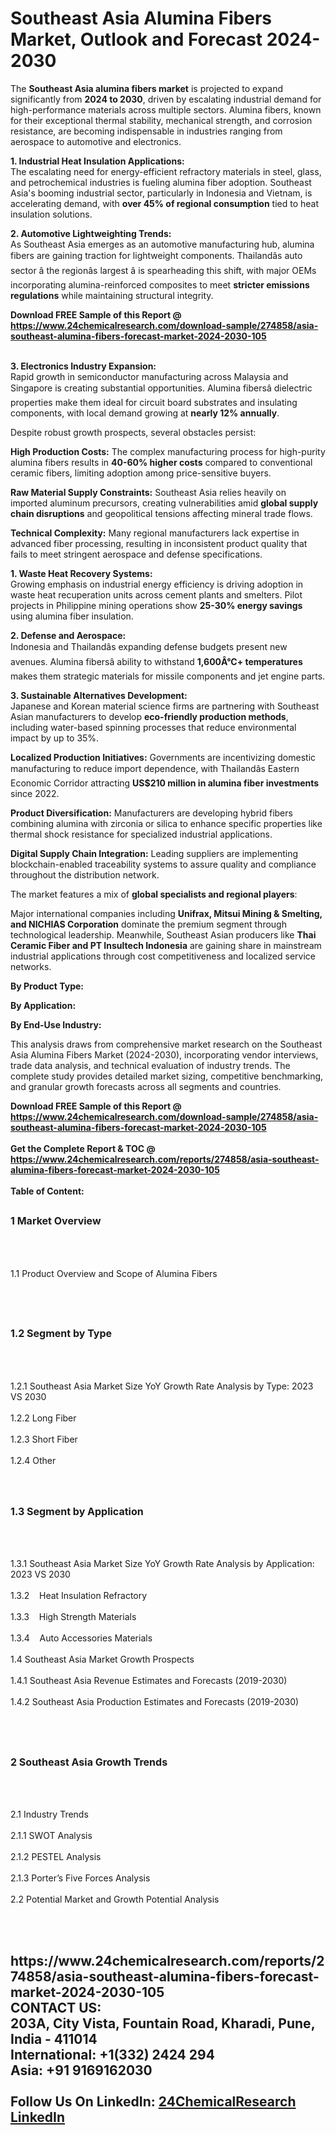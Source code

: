 <h1>Southeast Asia Alumina Fibers Market, Outlook and Forecast 2024-2030</h1><p>The <strong>Southeast Asia alumina fibers market</strong> is projected to expand significantly from <strong>2024 to 2030</strong>, driven by escalating industrial demand for high-performance materials across multiple sectors. Alumina fibers, known for their exceptional thermal stability, mechanical strength, and corrosion resistance, are becoming indispensable in industries ranging from aerospace to automotive and electronics.</p><p><strong>1. Industrial Heat Insulation Applications:</strong><br>
The escalating need for energy-efficient refractory materials in steel, glass, and petrochemical industries is fueling alumina fiber adoption. Southeast Asia's booming industrial sector, particularly in Indonesia and Vietnam, is accelerating demand, with <strong>over 45% of regional consumption</strong> tied to heat insulation solutions.</p><p><strong>2. Automotive Lightweighting Trends:</strong><br>
As Southeast Asia emerges as an automotive manufacturing hub, alumina fibers are gaining traction for lightweight components. Thailandâs auto sector â the regionâs largest â is spearheading this shift, with major OEMs incorporating alumina-reinforced composites to meet <strong>stricter emissions regulations</strong> while maintaining structural integrity.</p><div><b>Download FREE Sample of this Report @ 
            <a href="https://www.24chemicalresearch.com/download-sample/274858/asia-southeast-alumina-fibers-forecast-market-2024-2030-105">
            https://www.24chemicalresearch.com/download-sample/274858/asia-southeast-alumina-fibers-forecast-market-2024-2030-105</a></b></div><br><p><strong>3. Electronics Industry Expansion:</strong><br>
Rapid growth in semiconductor manufacturing across Malaysia and Singapore is creating substantial opportunities. Alumina fibersâ dielectric properties make them ideal for circuit board substrates and insulating components, with local demand growing at <strong>nearly 12% annually</strong>.</p><p>Despite robust growth prospects, several obstacles persist:</p><p><strong>High Production Costs:</strong> The complex manufacturing process for high-purity alumina fibers results in <strong>40-60% higher costs</strong> compared to conventional ceramic fibers, limiting adoption among price-sensitive buyers.</p><p><strong>Raw Material Supply Constraints:</strong> Southeast Asia relies heavily on imported aluminum precursors, creating vulnerabilities amid <strong>global supply chain disruptions</strong> and geopolitical tensions affecting mineral trade flows.</p><p><strong>Technical Complexity:</strong> Many regional manufacturers lack expertise in advanced fiber processing, resulting in inconsistent product quality that fails to meet stringent aerospace and defense specifications.</p><p><strong>1. Waste Heat Recovery Systems:</strong><br>
Growing emphasis on industrial energy efficiency is driving adoption in waste heat recuperation units across cement plants and smelters. Pilot projects in Philippine mining operations show <strong>25-30% energy savings</strong> using alumina fiber insulation.</p><p><strong>2. Defense and Aerospace:</strong><br>
Indonesia and Thailandâs expanding defense budgets present new avenues. Alumina fibersâ ability to withstand <strong>1,600Â°C+ temperatures</strong> makes them strategic materials for missile components and jet engine parts.</p><p><strong>3. Sustainable Alternatives Development:</strong><br>
Japanese and Korean material science firms are partnering with Southeast Asian manufacturers to develop <strong>eco-friendly production methods</strong>, including water-based spinning processes that reduce environmental impact by up to 35%.</p><p><strong>Localized Production Initiatives:</strong> Governments are incentivizing domestic manufacturing to reduce import dependence, with Thailandâs Eastern Economic Corridor attracting <strong>US$210 million in alumina fiber investments</strong> since 2022.</p><p><strong>Product Diversification:</strong> Manufacturers are developing hybrid fibers combining alumina with zirconia or silica to enhance specific properties like thermal shock resistance for specialized industrial applications.</p><p><strong>Digital Supply Chain Integration:</strong> Leading suppliers are implementing blockchain-enabled traceability systems to assure quality and compliance throughout the distribution network.</p><p>The market features a mix of <strong>global specialists and regional players</strong>:</p><p>Major international companies including <strong>Unifrax, Mitsui Mining &amp; Smelting, and NICHIAS Corporation</strong> dominate the premium segment through technological leadership. Meanwhile, Southeast Asian producers like <strong>Thai Ceramic Fiber and PT Insultech Indonesia</strong> are gaining share in mainstream industrial applications through cost competitiveness and localized service networks.</p><p><strong>By Product Type:</strong></p><p><strong>By Application:</strong></p><p><strong>By End-Use Industry:</strong></p><p>This analysis draws from comprehensive market research on the Southeast Asia Alumina Fibers Market (2024-2030), incorporating vendor interviews, trade data analysis, and technical evaluation of industry trends. The complete study provides detailed market sizing, competitive benchmarking, and granular growth forecasts across all segments and countries.</p><div><b>Download FREE Sample of this Report @ 
            <a href="https://www.24chemicalresearch.com/download-sample/274858/asia-southeast-alumina-fibers-forecast-market-2024-2030-105">
            https://www.24chemicalresearch.com/download-sample/274858/asia-southeast-alumina-fibers-forecast-market-2024-2030-105</a></b></div><br><div><b>Get the Complete Report & TOC @ 
            <a href="https://www.24chemicalresearch.com/reports/274858/asia-southeast-alumina-fibers-forecast-market-2024-2030-105">
            https://www.24chemicalresearch.com/reports/274858/asia-southeast-alumina-fibers-forecast-market-2024-2030-105</a></b></div><br>
            <b>Table of Content:</b><p><h2><span style="font-size:16px"><strong>1 Market Overview&nbsp;&nbsp; &nbsp;</strong></span></h2><br />
<br />
<p>1.1 Product Overview and Scope of Alumina Fibers&nbsp;</p><br />
<br />
<h2><strong><span style="font-size:16px">1.2 Segment by Type&nbsp;&nbsp; &nbsp;</span></strong></h2><br />
<br />
<p>1.2.1 Southeast Asia Market Size YoY Growth Rate Analysis by Type: 2023 VS 2030&nbsp;&nbsp; &nbsp;<br /><br />
1.2.2 Long Fiber&nbsp;&nbsp; &nbsp;<br /><br />
1.2.3 Short Fiber<br /><br />
1.2.4 Other<br /><br />
<br />
<h2><span style="font-size:16px"><strong>1.3 Segment by Application&nbsp;&nbsp;</strong></span></h2><br />
<br />
<p>1.3.1 Southeast Asia Market Size YoY Growth Rate Analysis by Application: 2023 VS 2030&nbsp;&nbsp; &nbsp;<br /><br />
1.3.2&nbsp;&nbsp; &nbsp;Heat Insulation Refractory<br /><br />
1.3.3&nbsp;&nbsp; &nbsp;High Strength Materials<br /><br />
1.3.4&nbsp;&nbsp; &nbsp;Auto Accessories Materials<br /><br />
1.4 Southeast Asia Market Growth Prospects&nbsp;&nbsp; &nbsp;<br /><br />
1.4.1 Southeast Asia Revenue Estimates and Forecasts (2019-2030)&nbsp;&nbsp; &nbsp;<br /><br />
1.4.2 Southeast Asia Production Estimates and Forecasts (2019-2030)&nbsp;&nbsp;</p><br />
<br />
<h2><span style="font-size:16px"><strong>2 Southeast Asia Growth Trends&nbsp;&nbsp; &nbsp;</strong></span></h2><br />
<br />
<p>2.1 Industry Trends&nbsp;&nbsp; &nbsp;<br /><br />
2.1.1 SWOT Analysis&nbsp;&nbsp; &nbsp;<br /><br />
2.1.2 PESTEL Analysis&nbsp;&nbsp; &nbsp;<br /><br />
2.1.3 Porter&rsquo;s Five Forces Analysis&nbsp;&nbsp; &nbsp;<br /><br />
2.2 Potential Market and Growth Potential Analysis&nbsp;&nbsp; &nbsp;</p><br />
<br />
<h2><span style="fo</p><div><b>Get the Complete Report & TOC @ 
            <a href="https://www.24chemicalresearch.com/reports/274858/asia-southeast-alumina-fibers-forecast-market-2024-2030-105">
            https://www.24chemicalresearch.com/reports/274858/asia-southeast-alumina-fibers-forecast-market-2024-2030-105</a></b></div><br><b>CONTACT US:</b><br>
            203A, City Vista, Fountain Road, Kharadi, Pune, India - 411014<br>
            International: +1(332) 2424 294<br>
            Asia: +91 9169162030 <br><br>
            Follow Us On LinkedIn: <a href="https://www.linkedin.com/company/24chemicalresearch/">24ChemicalResearch LinkedIn</a>